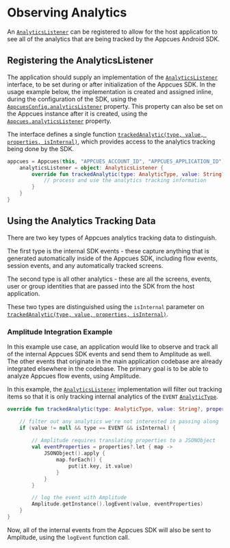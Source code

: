 # Observing Analytics

An [`AnalyticsListener`](https://appcues.github.io/appcues-android-sdk/appcues/com.appcues/-analytics-listener/index.html) can be registered to allow for the host application to see all of the analytics that are being tracked by the Appcues Android SDK.

## Registering the AnalyticsListener

The application should supply an implementation of the [`AnalyticsListener`](https://appcues.github.io/appcues-android-sdk/appcues/com.appcues/-analytics-listener/index.html) interface, to be set during or after initialization of the Appcues SDK. In the usage example below, the implementation is created and assigned inline, during the configuration of the SDK, using the [`AppcuesConfig.analyticsListener`](https://appcues.github.io/appcues-android-sdk/appcues/com.appcues/-appcues-config/analytics-listener.html) property.  This property can also be set on the Appcues instance after it is created, using the [`Appcues.analyticsListener`](https://appcues.github.io/appcues-android-sdk/appcues/com.appcues/-appcues/analytics-listener.html) property. 

The interface defines a single function [`trackedAnalytic(type, value, properties, isInternal)`](https://appcues.github.io/appcues-android-sdk/appcues/com.appcues/-analytics-listener/tracked-analytic.html), which provides access to the analytics tracking being done by the SDK.

```kotlin
appcues = Appcues(this, "APPCUES_ACCOUNT_ID", "APPCUES_APPLICATION_ID") {
    analyticsListener = object: AnalyticsListener {
        override fun trackedAnalytic(type: AnalyticType, value: String?, properties: Map<String, Any>?, isInternal: Boolean) {
            // process and use the analytics tracking information
        }
    }
}
```

## Using the Analytics Tracking Data

There are two key types of Appcues analytics tracking data to distinguish.

The first type is the internal SDK events - these capture anything that is generated automatically inside of the Appcues SDK, including flow events, session events, and any automatically tracked screens.

The second type is all other analytics - these are all the screens, events, user or group identities that are passed into the SDK from the host application.

These two types are distinguished using the `isInternal` parameter on [`trackedAnalytic(type, value, properties, isInternal)`](https://appcues.github.io/appcues-android-sdk/appcues/com.appcues/-analytics-listener/tracked-analytic.html).

### Amplitude Integration Example

In this example use case, an application would like to observe and track all of the internal Appcues SDK events and send them to Amplitude as well. The other events that originate in the main application codebase are already integrated elsewhere in the codebase. The primary goal is to be able to analyze Appcues flow events, using Amplitude.

In this example, the [`AnalyticsListener`](https://appcues.github.io/appcues-android-sdk/appcues/com.appcues/-analytics-listener/index.html) implementation will filter out tracking items so that it is only tracking internal analytics of the `EVENT` [`AnalyticType`](https://appcues.github.io/appcues-android-sdk/appcues/com.appcues/-analytic-type/index.html).

```kotlin
override fun trackedAnalytic(type: AnalyticType, value: String?, properties: Map<String, Any>?, isInternal: Boolean) {

    // filter out any analytics we're not interested in passing along
    if (value != null && type == EVENT && isInternal) {
        
        // Amplitude requires translating properties to a JSONObject
        val eventProperties = properties?.let { map ->
            JSONObject().apply {
                map.forEach() {
                    put(it.key, it.value)
                }
            }
        }

        // log the event with Amplitude
        Amplitude.getInstance().logEvent(value, eventProperties)
    }
}
```

Now, all of the internal events from the Appcues SDK will also be sent to Amplitude, using the `logEvent` function call.